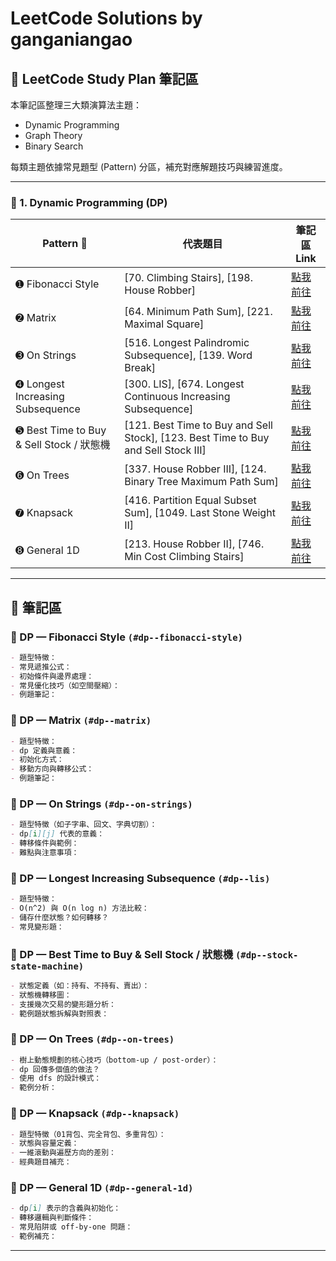 # LeetCode Solutions by ganganiangao

## 🧠 LeetCode Study Plan 筆記區

本筆記區整理三大類演算法主題：
* Dynamic Programming
* Graph Theory
* Binary Search

每類主題依據常見題型 (Pattern) 分區，補充對應解題技巧與練習進度。

---

### 📘 1. Dynamic Programming (DP)

| Pattern 🧩                            | 代表題目                                                                                 | 筆記區 Link                         |
| ------------------------------------- | ------------------------------------------------------------------------------------ | -------------------------------- |
| ➊ Fibonacci Style                     | \[70. Climbing Stairs], \[198. House Robber]                                         | [點我前往](#dp--fibonacci-style)     |
| ➋ Matrix                              | \[64. Minimum Path Sum], \[221. Maximal Square]                                      | [點我前往](#dp--matrix)              |
| ➌ On Strings                          | \[516. Longest Palindromic Subsequence], \[139. Word Break]                          | [點我前往](#dp--on-strings)          |
| ➍ Longest Increasing Subsequence      | \[300. LIS], \[674. Longest Continuous Increasing Subsequence]                       | [點我前往](#dp--lis)                 |
| ➎ Best Time to Buy & Sell Stock / 狀態機 | \[121. Best Time to Buy and Sell Stock], \[123. Best Time to Buy and Sell Stock III] | [點我前往](#dp--stock-state-machine) |
| ➏ On Trees                            | \[337. House Robber III], \[124. Binary Tree Maximum Path Sum]                       | [點我前往](#dp--on-trees)            |
| ➐ Knapsack                            | \[416. Partition Equal Subset Sum], \[1049. Last Stone Weight II]                    | [點我前往](#dp--knapsack)            |
| ➑ General 1D                          | \[213. House Robber II], \[746. Min Cost Climbing Stairs]                            | [點我前往](#dp--general-1d)          |

---

## 📝 筆記區

### 🔹 DP — Fibonacci Style `(#dp--fibonacci-style)`

```md
- 題型特徵：
- 常見遞推公式：
- 初始條件與邊界處理：
- 常見優化技巧（如空間壓縮）：
- 例題筆記：
```

### 🔹 DP — Matrix `(#dp--matrix)`

```md
- 題型特徵：
- dp 定義與意義：
- 初始化方式：
- 移動方向與轉移公式：
- 例題筆記：
```

### 🔹 DP — On Strings `(#dp--on-strings)`

```md
- 題型特徵（如子字串、回文、字典切割）：
- dp[i][j] 代表的意義：
- 轉移條件與範例：
- 難點與注意事項：
```

### 🔹 DP — Longest Increasing Subsequence `(#dp--lis)`

```md
- 題型特徵：
- O(n^2) 與 O(n log n) 方法比較：
- 儲存什麼狀態？如何轉移？
- 常見變形題：
```

### 🔹 DP — Best Time to Buy & Sell Stock / 狀態機 `(#dp--stock-state-machine)`

```md
- 狀態定義（如：持有、不持有、賣出）：
- 狀態機轉移圖：
- 支援幾次交易的變形題分析：
- 範例題狀態拆解與對照表：
```

### 🔹 DP — On Trees `(#dp--on-trees)`

```md
- 樹上動態規劃的核心技巧（bottom-up / post-order）：
- dp 回傳多個值的做法？
- 使用 dfs 的設計模式：
- 範例分析：
```

### 🔹 DP — Knapsack `(#dp--knapsack)`

```md
- 題型特徵（01背包、完全背包、多重背包）：
- 狀態與容量定義：
- 一維滾動與遍歷方向的差別：
- 經典題目補充：
```

### 🔹 DP — General 1D `(#dp--general-1d)`

```md
- dp[i] 表示的含義與初始化：
- 轉移邏輯與判斷條件：
- 常見陷阱或 off-by-one 問題：
- 範例補充：
```

---
